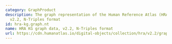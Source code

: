 ```yaml
---
category: GraphProduct
description: The graph representation of the Human Reference Atlas (HRA) dataset,
  v2.2, N-Triples format
id: hra-kg.graph.nt
name: HRA KG graph data, v2.2, N-Triples format
url: https://cdn.humanatlas.io/digital-objects/collection/hra/v2.2/graph.nt
---
```

